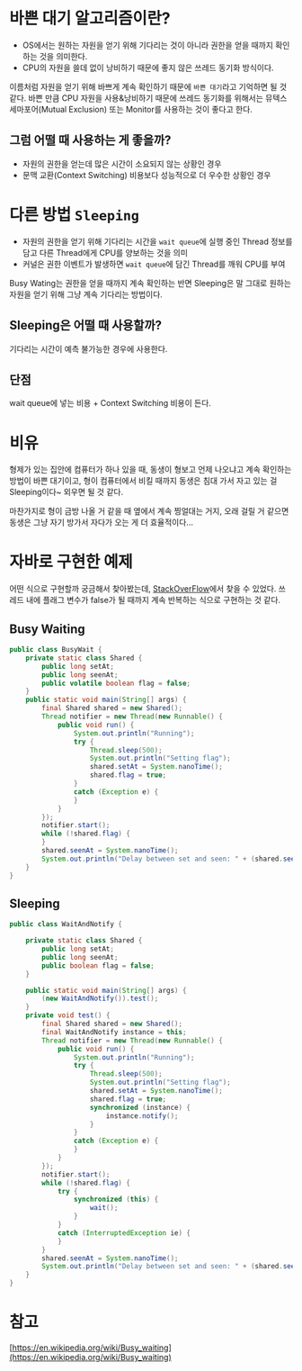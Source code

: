 # 바쁜 대기 알고리즘이란?

- OS에서는 원하는 자원을 얻기 위해 기다리는 것이 아니라 권한을 얻을 때까지 확인하는 것을 의미한다.
- CPU의 자원을 쓸데 없이 낭비하기 때문에 좋지 않은 쓰레드 동기화 방식이다.

이름처럼 자원을 얻기 위해 바쁘게 계속 확인하기 때문에 `바쁜 대기`라고 기억하면 될 것 같다. 바쁜 만큼 CPU 자원을 사용&낭비하기 때문에 쓰레드 동기화를 위해서는 뮤텍스 세마포어(Mutual Exclusion) 또는 Monitor를 사용하는 것이 좋다고 한다.

## 그럼 어떨 때 사용하는 게 좋을까?

- 자원의 권한을 얻는데 많은 시간이 소요되지 않는 상황인 경우
- 문맥 교환(Context Switching) 비용보다 성능적으로 더 우수한 상황인 경우

# 다른 방법 `Sleeping`

- 자원의 권한을 얻기 위해 기다리는 시간을 `wait queue`에 실행 중인 Thread 정보를 담고 다른 Thread에게 CPU를 양보하는 것을 의미
- 커널은 권한 이벤트가 발생하면 `wait queue`에 담긴 Thread를 깨워 CPU를 부여

Busy Wating는 권한을 얻을 때까지 계속 확인하는 반면 Sleeping은 말 그대로 원하는 자원을 얻기 위해 그냥 계속 기다리는 방법이다.

## Sleeping은 어떨 때 사용할까?

기다리는 시간이 예측 불가능한 경우에 사용한다.

## 단점

wait queue에 넣는 비용 + Context Switching 비용이 든다.

# 비유

형제가 있는 집안에 컴퓨터가 하나 있을 때, 동생이 형보고 언제 나오냐고 계속 확인하는 방법이 바쁜 대기이고, 형이 컴퓨터에서 비킬 때까지 동생은 침대 가서 자고 있는 걸 Sleeping이다~ 외우면 될 것 같다.

마찬가지로 형이 금방 나올 거 같을 때 옆에서 계속 찡얼대는 거지, 오래 걸릴 거 같으면 동생은 그냥 자기 방가서 자다가 오는 게 더 효율적이다...

# 자바로 구현한 예제

어떤 식으로 구현할까 궁금해서 찾아봤는데, [StackOverFlow](https://stackoverflow.com/questions/24948791/what-is-fast-wait-notify-or-busy-wait-in-java)에서 찾을 수 있었다. 쓰레드 내에 플래그 변수가 false가 될 때까지 계속 반복하는 식으로 구현하는 것 같다.

## Busy Waiting

```java
public class BusyWait {
    private static class Shared {
        public long setAt;
        public long seenAt;
        public volatile boolean flag = false;
    }
    public static void main(String[] args) {
        final Shared shared = new Shared();
        Thread notifier = new Thread(new Runnable() {
            public void run() {
                System.out.println("Running");
                try {
                    Thread.sleep(500);
                    System.out.println("Setting flag");
                    shared.setAt = System.nanoTime();
                    shared.flag = true;
                }
                catch (Exception e) {
                }
            }
        });
        notifier.start();
        while (!shared.flag) {
        }
        shared.seenAt = System.nanoTime();
        System.out.println("Delay between set and seen: " + (shared.seenAt - shared.setAt));
    }
}
```

## Sleeping

```java
public class WaitAndNotify {

    private static class Shared {
        public long setAt;
        public long seenAt;
        public boolean flag = false;
    }

    public static void main(String[] args) {
        (new WaitAndNotify()).test();
    }
    private void test() {
        final Shared shared = new Shared();
        final WaitAndNotify instance = this;
        Thread notifier = new Thread(new Runnable() {
            public void run() {
                System.out.println("Running");
                try {
                    Thread.sleep(500);
                    System.out.println("Setting flag");
                    shared.setAt = System.nanoTime();
                    shared.flag = true;
                    synchronized (instance) {
                        instance.notify();
                    }
                }
                catch (Exception e) {
                }
            }
        });
        notifier.start();
        while (!shared.flag) {
            try {
                synchronized (this) {
                    wait();
                }
            }
            catch (InterruptedException ie) {
            }
        }
        shared.seenAt = System.nanoTime();
        System.out.println("Delay between set and seen: " + (shared.seenAt - shared.setAt));
    }
}
```

# 참고

[https://en.wikipedia.org/wiki/Busy_waiting](https://en.wikipedia.org/wiki/Busy_waiting)
